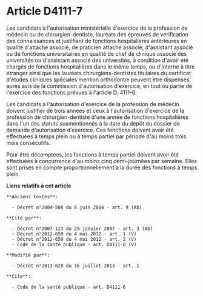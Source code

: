 # Article D4111-7

Les candidats à l'autorisation ministérielle d'exercice de la profession de médecin ou de chirurgien-dentiste, lauréats des
épreuves de vérification des connaissances et justifiant de fonctions hospitalières antérieures en qualité d'attaché associé,
de praticien attaché associé, d'assistant associé ou de fonctions universitaires en qualité de chef de clinique associé des
universités ou d'assistant associé des universités, à condition d'avoir été chargés de fonctions hospitalières dans le même
temps, ou d'interne à titre étranger ainsi que les lauréats chirurgiens-dentistes titulaires du certificat d'études cliniques
spéciales mention orthodontie peuvent être dispensés, après avis de la commission d'autorisation d'exercice, en tout ou
partie de l'exercice des fonctions prévues à l'article D. 4111-6. 

Les candidats à l'autorisation d'exercice de la profession de médecin doivent justifier de trois années et ceux à
l'autorisation d'exercice de la profession de chirurgien-dentiste d'une année de fonctions hospitalières dans l'un des
statuts susmentionnés à la date du dépôt du dossier de demande d'autorisation d'exercice. Ces fonctions doivent avoir été
effectuées à temps plein ou à temps partiel par période d'au moins trois mois consécutifs. 

Pour être décomptées, les fonctions à temps partiel doivent avoir été effectuées à concurrence d'au moins cinq demi-journées
par semaine. Elles sont prises en compte proportionnellement à la durée des fonctions à temps plein.

**Liens relatifs à cet article**

	**Anciens textes**:

	  - Décret n°2004-508 du 8 juin 2004 - art. 9 (Ab)

	**Cité par**:

	  - Décret n°2007-123 du 29 janvier 2007 - art. 3 (Ab)
	  - Décret n°2012-659 du 4 mai 2012 - art. 1 (V)
	  - Décret n°2012-659 du 4 mai 2012 - art. 2 (V)
	  - Code de la santé publique - art. D4111-8 (V)

	**Modifié par**:

	  - Décret n°2013-628 du 16 juillet 2013 - art. 1

	**Cite**:

	  - Code de la santé publique - art. D4111-6
